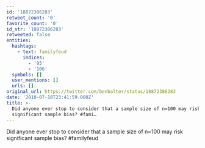 ```yaml
---
id: '18872386283'
retweet_count: '0'
favorite_count: '0'
id_str: '18872386283'
retweeted: false
entities:
  hashtags:
    - text: familyfeud
      indices:
        - '95'
        - '106'
  symbols: []
  user_mentions: []
  urls: []
original_url: https://twitter.com/benbalter/status/18872386283
date: '2010-07-18T23:41:59.000Z'
title: >-
  Did anyone ever stop to consider that a sample size of n=100 may risk
  significant sample bias? #fami…
---
```


Did anyone ever stop to consider that a sample size of n=100 may risk significant sample bias? #familyfeud